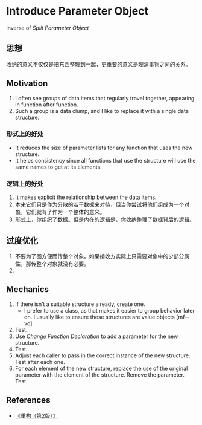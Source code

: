 # Introduce Parameter Object

inverse of *Split Parameter Object*


## 思想
收纳的意义不仅仅是把东西整理到一起，更重要的意义是理清事物之间的关系。


## Motivation
1. I often see groups of data items that regularly travel together, appearing in function after function. 
2. Such a group is a data clump, and I like to replace it with a single data structure.

### 形式上的好处
* It reduces the size of parameter lists for any function that uses the new structure. 
* It helps consistency since all functions that use the structure will use the same names to get at its elements. 

### 逻辑上的好处
1. It makes explicit the relationship between the data items. 
2. 本来它们只是作为分散的若干数据来对待，但当你尝试将他们组成为一个对象，它们就有了作为一个整体的意义。
3. 形式上，你组织了数据。但是内在的逻辑是，你收纳整理了数据背后的逻辑。


## 过度优化
1. 不要为了图方便而传整个对象。如果接收方实际上只需要对象中的少部分属性，那传整个对象就没有必要。
2. 



## Mechanics
1. If there isn’t a suitable structure already, create one.
    * I prefer to use a class, as that makes it easier to group behavior later on. I usually like to ensure these structures are value objects [mf-­vo].
2. Test.
3. Use *Change Function Declaration* to add a parameter for the new structure.
4. Test.
5. Adjust each caller to pass in the correct instance of the new structure. Test after each one.
6. For each element of the new structure, replace the use of the original parameter with the element of the structure. Remove the parameter. Test


## References
* [《重构（第2版）》](https://book.douban.com/subject/33400354/)
